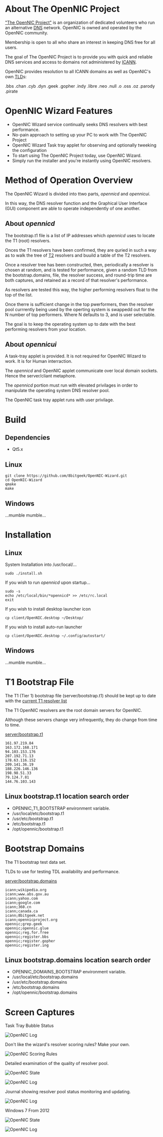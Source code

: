 
# About The OpenNIC Project

["The OpenNIC Project"](http://www.opennicproject.org) is an organization of dedicated volunteers who run an alternative [DNS](https://en.wikipedia.org/wiki/Domain_Name_System) network. OpenNIC is owned and operated by the OpenNIC community. 

Membership is open to all who share an interest in keeping DNS free for all users. 

The goal of The OpenNIC Project is to provide you with quick and reliable DNS services and access
to domains not administered by [ICANN](https://www.icann.org/).

OpenNIC provides resolution to all ICANN domains as well as OpenNIC's own [TLD](https://en.wikipedia.org/wiki/Top-level_domain)s:

.bbs
.chan
.cyb
.dyn
.geek
.gopher
.indy
.libre
.neo
.null
.o
.oss
.oz
.parody
.pirate


# OpenNIC Wizard Features
  - OpenNIC Wizard service continually seeks DNS resolvers with best performance.
  - No-pain approach to setting up your PC to work with The OpenNIC Project
  - OpenNIC Wizard Task tray applet for observing and optionally tweeking the configuration
  - To start using The OpenNIC Project today, use OpenNIC Wizard. 
  - Simply run the installer and you're instantly using OpenNIC resolvers.

# Method of Operation Overview

The OpenNIC Wizard is divided into ttwo parts, *opennicd* and *opennicui*.

In this way, the DNS resolver function and the Graphical User Interface (GUI) component are able to operate independently of one another.

## About *opennicd*

The bootstrap.t1 file is a list of IP addresses which *opennicd* uses to locate the T1 (root) resolvers. 

Onces the T1 resolvers have been confirmed, they are quried in such a way as to walk the tree of [T2](https://servers.opennic.org/?tier=2) resolvers and buuild a table of the T2 resolvers.

Once a resolver tree has been constructed, then, periodically a resolver is chosen at random, 
and is tested for performance, given a random TLD from the bootstrap.domains, file, the resolver success, and round-trip time are both captures, and retained as a record of that resolver's performance.

As resolvers are tested this way, the higher performing resolvers float to the top of the list.

Once therre is sufficient change in the top pwerformers, then the resolver pool currrently being used by the operting system is swappedd out for the N number of top performers. Where N defaults to 3, and is user selectable.

The goal is to keep the operating system up to date with the best performing resolvers from your location.

## About *opennicui*

A task-tray applet is provided. It is not required for OpenNIC Wizard to work. It is for Human interraction.

The *opennicd* and OpenNIC applet communicate over local domain sockets. Hence the server/cliant metaphore.

The *opennicd* portion must run with elevated privilages in order to manipulate the operating system DNS resolver pool.

The OpenNIC task tray applet runs with user privilage.


# Build

## Dependencies

* Qt5.x

## Linux

```
git clone https://github.com/8bitgeek/OpenNIC-Wizard.git
cd OpenNIC-Wizard
qmake
make
```
## Windows

...mumble mumble...

# Installation

## Linux

System Installation into /usr/local/...

```
sudo ./install.sh
```
If you wish to run *opennicd* upon startup...
```
sudo -s
echo /etc/local/bin/*opennicd* >> /etc/rc.local
exit
```
If you wish to install desktop launcher icon
```
cp client/OpenNIC.desktop ~/Desktop/
```
If you wish to install auto-run launcher
```
cp client/OpenNIC.desktop ~/.config/autostart/
```

## Windows

...mumble mumble...

# T1 Bootstrap File

The T1 (Tier 1) bootstrap file (server/bootstrap.t1) should be kept up to date with the [current T1 resolver list](https://servers.opennic.org/?tier=1)

The T1 OpenNIC resolvers are the root domain servers for OpenNIC.

Although these servers change very infrequently, they do change from time to time. 

[server/bootstrap.t1](server/bootstrap.t1)

```
161.97.219.84
163.172.168.171
94.103.153.176
207.192.71.13
178.63.116.152
209.141.36.19
188.226.146.136
198.98.51.33
79.124.7.81
144.76.103.143

```
## Linux bootstrap.t1 location search order

* OPENNIC_T1_BOOTSTRAP environment variable.
* /usr/local/etc/bootstrap.t1
* /usr/etc/bootstrap.t1
* /etc/bootstrap.t1
* /opt/opennic/bootstrap.t1

# Bootstrap Domains

The T1 bootstrap test data set.

TLDs to use for testing TDL availability and performance.

[server/bootstrap.domains](server/bootstrap.domains)

```
icann;wikipedia.org
icann;www.abs.gov.au
icann;yahoo.com
icann;google.com
icann;360.cn
icann;canada.ca
icann;8bitgeek.net
icann;opennicproject.org
opennic;grep.geek
opennic;opennic.glue
opennic;reg.for.free
opennic;register.bbs
opennic;register.gopher
opennic;register.ing
```
## Linux bootstrap.domains location search order

* OPENNIC_DOMAINS_BOOTSTRAP environment variable.
* /usr/local/etc/bootstrap.domains
* /usr/etc/bootstrap.domains
* /etc/bootstrap.domains
* /opt/opennic/bootstrap.domains

# Screen Captures

Task Tray Bubble Status

![OpenNIC Log](www/opennic-wizard5.png)

Don't like the wizard's resolver scoring rules? Make your own. 

![OpenNIC Scoring Rules](www/opennic-wizard7.jpeg)

Detailed examination of the quality of resolver pool.

![OpenNIC State](www/opennic-wizard3.png)

![OpenNIC Log](www/opennic-wizard6.png)

Journal showing resolver pool status monitoring and updating.

![OpenNIC Log](www/opennic-wizard4.png)

Windows 7 From 2012

![OpenNIC State](www/opennic-wizard1.jpeg)

![OpenNIC Log](www/opennic-wizard2.jpeg)

